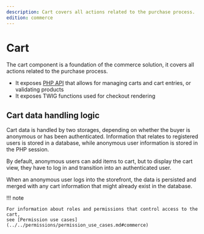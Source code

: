 ```yaml
---
description: Cart covers all actions related to the purchase process.
edition: commerce
---
```


# Cart

The cart component is a foundation of the commerce solution, it covers all actions related to the purchase process.

- It exposes [PHP API](cart_api.md) that allows for managing carts and cart entries, or validating products
- It exposes TWIG functions used for checkout rendering

## Cart data handling logic

Cart data is handled by two storages, depending on whether the buyer is anonymous 
or has been authenticated.
Information that relates to registered users is stored in a database, while anonymous 
user information is stored in the PHP session.

By default, anonymous users can add items to cart, but to display the cart view, 
they have to log in and transition into an authenticated user.

When an anonymous user logs into the storefront, the data is persisted and merged 
with any cart information that might already exist in the database.

!!! note 

    For information about roles and permissions that control access to the cart, 
    see [Permission use cases](../../permissions/permission_use_cases.md#commerce)
